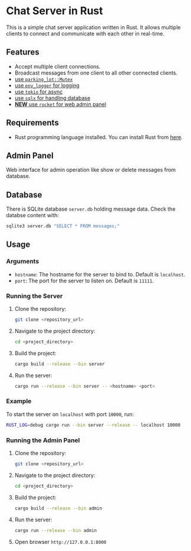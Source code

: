 # Chat Server in Rust

This is a simple chat server application written in Rust. It allows multiple clients to connect and communicate with each other in real-time.

## Features

- Accept multiple client connections.
- Broadcast messages from one client to all other connected clients.
- [use `parking_lot::Mutex`](https://crates.io/crates/parking_lot)
- [use `env_logger` for logging](https://crates.io/crates/env_logger)
- [use `tokio` for async](https://crates.io/crates/tokio)
- [use `sqlx` for handling database](https://crates.io/crates/sqlx)
- [**NEW** use `rocket` for web admin panel](https://crates.io/crates/rocket)

## Requirements

- Rust programming language installed. You can install Rust from [here](https://www.rust-lang.org/tools/install).


## Admin Panel

Web interface for admin operation like show or delete messages from database.

## Database

There is SQLite database `server.db` holding message data. Check the databse content with:

```sh
sqlite3 server.db "SELECT * FROM messages;"
```

## Usage

### Arguments

- `hostname`: The hostname for the server to bind to. Default is `localhost`.
- `port`: The port for the server to listen on. Default is `11111`.

### Running the Server

1. Clone the repository:
    ```sh
    git clone <repository_url>
    ```
2. Navigate to the project directory:
    ```sh
    cd <project_directory>
    ```
3. Build the project:
    ```sh
    cargo build --release --bin server
    ```
4. Run the server:
    ```sh
    cargo run --release --bin server -- <hostname> <port>
    ```

### Example

To start the server on `localhost` with port `10000`, run:
```sh
RUST_LOG=debug cargo run --bin server --release -- localhost 10000
```

### Running the Admin Panel

1. Clone the repository:
    ```sh
    git clone <repository_url>
    ```
2. Navigate to the project directory:
    ```sh
    cd <project_directory>
    ```
3. Build the project:
    ```sh
    cargo build --release --bin admin
    ```
4. Run the server:
    ```sh
    cargo run --release --bin admin
    ```

5. Open browser `http://127.0.0.1:8000`
